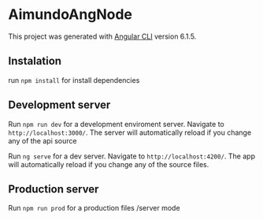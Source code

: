 # AimundoAngNode

This project was generated with [Angular CLI](https://github.com/angular/angular-cli) version 6.1.5.


## Instalation

run `npm install` for install dependencies

## Development server

Run `npm run dev` for a development enviroment server. Navigate to `http://localhost:3000/`. The server will automatically reload if you change any of the api source 

Run `ng serve` for a dev server. Navigate to `http://localhost:4200/`. The app will automatically reload if you change any of the source files.

## Production server

Run `npm run prod` for a production files /server  mode
